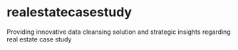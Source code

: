 # realestatecasestudy
Providing innovative data cleansing solution and strategic insights regarding real estate case study
